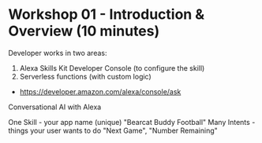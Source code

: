 # Workshop 01 - Introduction & Overview (10 minutes)

Developer works in two areas:

1. Alexa Skills Kit Developer Console (to configure the skill)
2. Serverless functions (with custom logic)

- <https://developer.amazon.com/alexa/console/ask>

Conversational AI with Alexa

One Skill - your app name (unique) "Bearcat Buddy Football"
Many Intents - things your user wants to do "Next Game", "Number Remaining"

